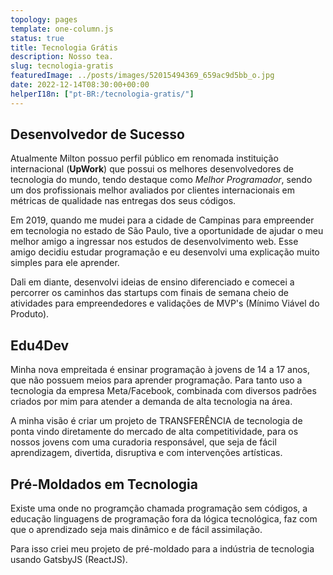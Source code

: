 ```yaml
---
topology: pages
template: one-column.js
status: true
title: Tecnologia Grátis
description: Nosso tea.
slug: tecnologia-gratis
featuredImage: ../posts/images/52015494369_659ac9d5bb_o.jpg
date: 2022-12-14T08:30:00+00:00
helperI18n: ["pt-BR:/tecnologia-gratis/"]
---
```


## Desenvolvedor de Sucesso

Atualmente Milton possuo perfil público em renomada instituição internacional (**UpWork**) que possui os melhores desenvolvedores de tecnologia do mundo, tendo destaque como _Melhor Programador_, sendo um dos profissionais melhor avaliados por clientes internacionais em métricas de qualidade nas entregas dos seus códigos.

Em 2019, quando me mudei para a cidade de Campinas para empreender em tecnologia no estado de São Paulo, tive a oportunidade de ajudar o meu melhor amigo a ingressar nos estudos de desenvolvimento web. Esse amigo decidiu estudar programação e eu desenvolvi uma explicação muito simples para ele aprender.

Dali em diante, desenvolvi ideias de ensino diferenciado e comecei a percorrer os caminhos das startups com finais de semana cheio de atividades para empreendedores e validações de MVP's (Mínimo Viável do Produto).

## Edu4Dev

Minha nova empreitada é ensinar programação à jovens de 14 a 17 anos, que não possuem meios para aprender programação. Para tanto uso a tecnologia da empresa Meta/Facebook, combinada com diversos padrões criados por mim para atender a demanda de alta tecnologia na área.

A minha visão é criar um projeto de TRANSFERÊNCIA de tecnologia de ponta vindo diretamente do mercado de alta competitividade, para os nossos jovens com uma curadoria responsável, que seja de fácil aprendizagem, divertida, disruptiva e com intervenções artísticas.

## Pré-Moldados em Tecnologia

Existe uma onde no programção chamada programação sem códigos, a educação linguagens de programação fora da lógica tecnológica, faz com que o aprendizado seja mais dinâmico e de fácil assimilação.

Para isso criei meu projeto de pré-moldado para a indústria de tecnologia usando GatsbyJS (ReactJS).

